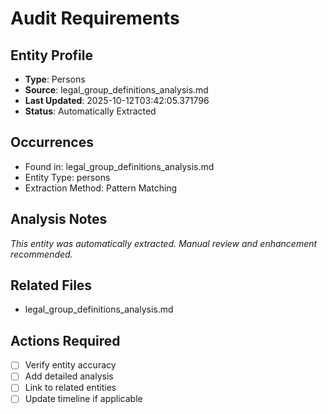 # Audit Requirements

## Entity Profile
- **Type**: Persons
- **Source**: legal_group_definitions_analysis.md
- **Last Updated**: 2025-10-12T03:42:05.371796
- **Status**: Automatically Extracted

## Occurrences
- Found in: legal_group_definitions_analysis.md
- Entity Type: persons
- Extraction Method: Pattern Matching

## Analysis Notes
*This entity was automatically extracted. Manual review and enhancement recommended.*

## Related Files
- legal_group_definitions_analysis.md

## Actions Required
- [ ] Verify entity accuracy
- [ ] Add detailed analysis
- [ ] Link to related entities
- [ ] Update timeline if applicable
